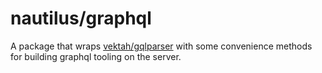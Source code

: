 # nautilus/graphql

A package that wraps [vektah/gqlparser](https://github.com/vektah/gqlparser) with
some convenience methods for building graphql tooling on the server.
